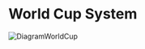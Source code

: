 # World Cup System

![DiagramWorldCup](https://user-images.githubusercontent.com/48559533/205230396-cedf6847-ecdf-4f91-a024-fc5dc5968bb4.jpeg)
